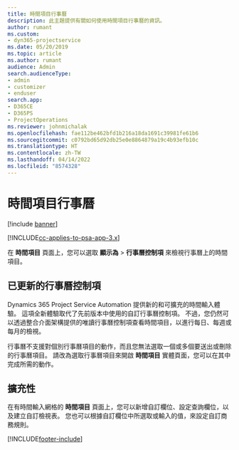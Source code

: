 ```yaml
---
title: 時間項目行事曆
description: 此主題提供有關如何使用時間項目行事曆的資訊。
author: rumant
ms.custom:
- dyn365-projectservice
ms.date: 05/20/2019
ms.topic: article
ms.author: rumant
audience: Admin
search.audienceType:
- admin
- customizer
- enduser
search.app:
- D365CE
- D365PS
- ProjectOperations
ms.reviewer: johnmichalak
ms.openlocfilehash: fae112be462bfd1b216a18da1691c39981fe61b6
ms.sourcegitcommit: c0792bd65d92db25e0e8864879a19c4b93efb10c
ms.translationtype: HT
ms.contentlocale: zh-TW
ms.lasthandoff: 04/14/2022
ms.locfileid: "8574328"
---
```

# <a name="time-entry-calendar"></a>時間項目行事曆

[!include [banner](../includes/psa-now-project-operations.md)]

[!INCLUDE[cc-applies-to-psa-app-3.x](../includes/cc-applies-to-psa-app-3x.md)]

在 **時間項目** 頁面上，您可以選取 **顯示為** \> **行事曆控制項** 來檢視行事曆上的時間項目。

## <a name="updated-calendar-control"></a>已更新的行事曆控制項

Dynamics 365 Project Service Automation 提供新的和可擴充的時間輸入體驗。 這項全新體驗取代了先前版本中使用的自訂行事曆控制項。 不過，您仍然可以透過整合介面架構提供的唯讀行事曆控制項查看時間項目，以進行每日、每週或每月的檢視。

行事曆不支援對個別行事曆項目的動作，而且您無法選取一個或多個要送出或刪除的行事曆項目。 請改為選取行事曆項目來開啟 **時間項目** 實體頁面，您可以在其中完成所需的動作。

## <a name="extensibility"></a>擴充性

在有時間輸入網格的 **時間項目** 頁面上，您可以新增自訂欄位、設定查詢欄位，以及建立自訂檢視表。 您也可以根據自訂欄位中所選取或輸入的值，來設定自訂商務規則。


[!INCLUDE[footer-include](../includes/footer-banner.md)]
